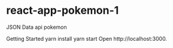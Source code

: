 # react-app-pokemon-1

JSON Data api pokemon

Getting Started
yarn install
yarn start
Open http://localhost:3000.
